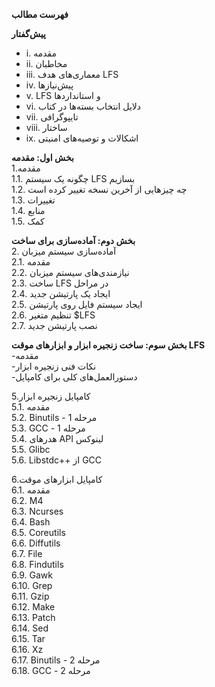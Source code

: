 
**فهرست مطالب**

**پیش‌گفتار**  
- i. مقدمه  
- ii. مخاطبان  
- iii. معماری‌های هدف LFS  
- iv. پیش‌نیازها  
- v. LFS و استانداردها  
- vi. دلایل انتخاب بسته‌ها در کتاب  
- vii. تایپوگرافی  
- viii. ساختار  
- ix. اشکالات و توصیه‌های امنیتی  

**بخش اول: مقدمه**  
1.مقدمه  
  1.1. چگونه یک سیستم LFS بسازیم  
  1.2. چه چیزهایی از آخرین نسخه تغییر کرده است  
  1.3. تغییرات  
  1.4. منابع  
  1.5. کمک  

**بخش دوم: آماده‌سازی برای ساخت**  
2. آماده‌سازی سیستم میزبان  
  2.1. مقدمه  
  2.2. نیازمندی‌های سیستم میزبان  
  2.3. ساخت LFS در مراحل  
  2.4. ایجاد یک پارتیشن جدید  
  2.5. ایجاد سیستم فایل روی پارتیشن  
  2.6. تنظیم متغیر $LFS  
  2.7. نصب پارتیشن جدید  

**بخش سوم: ساخت زنجیره ابزار و ابزارهای موقت LFS**  
-مقدمه  
-نکات فنی زنجیره ابزار  
-دستورالعمل‌های کلی برای کامپایل  

5.کامپایل زنجیره ابزار  
  5.1. مقدمه  
  5.2. Binutils - مرحله 1  
  5.3. GCC - مرحله 1  
  5.4. هدرهای API لینوکس  
  5.5. Glibc  
  5.6. Libstdc++ از GCC  

6.کامپایل ابزارهای موقت  
  6.1. مقدمه  
  6.2. M4  
  6.3. Ncurses  
  6.4. Bash  
  6.5. Coreutils  
  6.6. Diffutils  
  6.7. File  
  6.8. Findutils  
  6.9. Gawk  
  6.10. Grep  
  6.11. Gzip  
  6.12. Make  
  6.13. Patch  
  6.14. Sed  
  6.15. Tar  
  6.16. Xz  
  6.17. Binutils - مرحله 2  
  6.18. GCC - مرحله 2  


